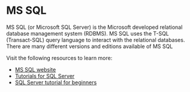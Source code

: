 # MS SQL

MS SQL (or Microsoft SQL Server) is the Microsoft developed relational database management system (RDBMS). MS SQL uses the T-SQL (Transact-SQL) query language to interact with the relational databases. There are many different versions and editions available of MS SQL

Visit the following resources to learn more:

- [MS SQL website](https://www.microsoft.com/en-ca/sql-server/)
- [Tutorials for SQL Server](https://docs.microsoft.com/en-us/sql/sql-server/tutorials-for-sql-server-2016?view=sql-server-ver15)
- [SQL Server tutorial for beginners](https://www.youtube.com/watch?v=-EPMOaV7h_Q)
